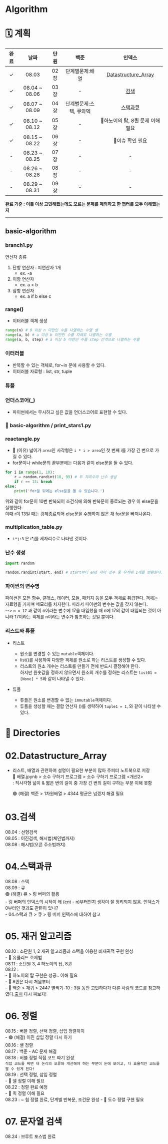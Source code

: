 # Algorithm

# 🗓 계획

|완료|날짜|단원|백준|인덱스|
|:--:|:--:|:--:|:--:|:--:|
|✓|08.03|02장|단계별문제:배열|[Datastructure_Array](#02datastructurearray)|
|✓|08.04 ~ 08.06|03장|-|[검색](#03검색)|
|✓|08.07 ~ 08.09|04장|단계별문제:스택, 큐와덱|[스택과큐](#04스택과큐)|
|✓|08.10 ~ 08.12|05장|-|🔴하노이의 탑, 8퀸 문제 이해 필요|
|✓|08.15 ~ 08.22|06장|-|🔴이슈 확인 필요|
|-|08.23 ~ 08.25|07장|-|-|
|-|08.26 ~ 08.28|08장|-|-|
|-|08.29 ~ 08.31|09장|-|-|

**완료 기준 : 이틀 이상 고민해봤는데도 모르는 문제를 제외하고 한 챕터를 모두 이해했는지**
***

## basic-algorithm

### branch1.py
연산자 종류
1. 단항 연산자 : 피연산자 1개
    - ex. -a
2. 이항 연산자
    - ex. a < b
3. 삼항 연산자
    - ex. a if b else c

### range()
- 이터러블 객체 생성
```python
range(n) # 0 이상 n 미만인 수를 나열하는 수열 생
range(a, b) # a 이상 b 미만인 수를 차례로 나열하는 수열
range(a, b, step) # a 이상 b 미만인 수를 step 간격으로 나열하는 수열
```

### 이터러블
- 반복할 수 있는 객체로, for~in 문에 사용할 수 있다.
- 이터러블 자료형 : list, str, tuple


### 튜플


### 언더스코어(_)
- 파이썬에서는 무시하고 싶은 값을 언더스코어로 표현할 수 있다.

### 🔴 basic-algorithm / print_stars1.py

### reactangle.py
- 🔴 (이유) 넓이가 ```area```인 사각형은 ```i * i > area```인 첫 번째 i를 가장 긴 변으로 가질 수 있다. 
- for문이나 while문의 끝부분에는 다음과 같이 else문을 둘 수 있다.
```python
for i in range(1, 10):
    r = random.randint(10, 99) # 두 자리수의 난수 생성
    if r == 13: break
else:
    print('for문 뒤에는 else문을 둘 수 있습니다.')
```
위와 같이 for문이 10번 반복되어 조건식에 의해 반복문이 종료되는 경우 이 else문을 실행한다. <br/>
이때 r이 13일 때는 강제종료되어 else문을 수행하지 않은 채 for문을 빠져나온다.<br/>

### multiplication_table.py
- ```i*j:3``` 은 i*j를 세자리수로 나타낸 것이다.

### 난수 생성
```python
import random

random.randint(start, end) # start부터 end 사이 정수 중 무작위 1개를 반환한다.
```

### 파이썬의 변수명
파이썬은 모든 함수, 클래스, 데이터, 모듈, 패키지 등을 모두 객체로 취급한다. 객체는 자료형을 가지며 메모리를 차지한다. 따라서 파이썬의 변수는 값을 갖지 않는다.<br/>
--> ```n = 17``` 과 같이 n이라는 변수에 17을 대입했을 때 n에 17의 값이 대입되는 것이 아니라 17이라는 객체를 n이라는 변수가 참조하는 것일 뿐이다.<br/>

### 리스트와 튜플
- 리스트
    - 원소를 변경할 수 있는 ```mutable```객체이다.<br/>
    - list()를 사용하여 다양한 객체를 원소로 하는 리스트를 생성할 수 있다.<br/>
    - 리스트의 원소 개수는 리스트를 만들기 전에 반드시 결정해야 한다. <br/>
      하지만 원솟값을 정하지 않으면서 원소의 개수를 정하는 리스트는 ```list01 = [None] * 5```와 같이 나타낼 수 있다.<br/>

- 튜플<br/>
    - 튜플은 원소를 변경할 수 없는 ```immutable```객체이다.<br/>
    - 튜플을 생성할 때는 결합 연산자 ()를 생략하여 ```tuple1 = 1,```와 같이 나타낼 수 있다.<br/>

# 📁 Directories

#  02.Datastructure_Array
- 리스트, 배열과 관련하여 설명이 필요한 부분이 많아 주피터 노트북으로 저장<br/>
    🔴 배열.jpynb > 소수 구하기 프로그램 > 소수 구하기 프로그램 <개선2><br/>
        : 직사각형 넓이 & 짧은 변의 길이 중 가장 긴 변의 길이 구하는 부분 이해 못함<br/>
    
    🟢 (해결) 백준 > 1차원배열 > 4344 평균은 넘겠지 해결 필요<br/>

# 03.검색
08.04 : 선형검색<br/>
08.05 : 이진검색, 해시법(체인법까지)<br/>
08.08 : 해시법(오픈 주소법까지)<br/>

# 04.스택과큐
08.08 : 스택<br/>
08.09 : 큐<br/>
🟢 (해결) 큐 > 링 버퍼의 활용<br/>
    - 링 버퍼의 인덱스의 시작이 왜 (cnt - n)부터인지 생각이 잘 정리되지 않음. 인덱스가 0부터인 것과도 관련이 있나?<br/>
    - 04.스택과 큐 > 큐 > 링 버퍼 인덱스에 대하여 참고<br/>

# 05. 재귀 알고리즘
08.10 : 소단원 1, 2 재귀 알고리즘과 스택을 이용한 비재귀적 구현 완성<br/>
    - 🔴 유클리드 호제법<br/>
08.11 : 소단원 3, 4 하노이의 탑, 8퀸<br/>
08.12 : <br/>
    - 🔴 하노이의 탑 구현은 성공.. 이해 필요<br/>
    - 🔴 8퀸은 다시 처음부터 <br/>
    - 🔴 백준 > 재귀 > 2447 별찍기-10 : 3일 동안 고민하다가 다른 사람의 코드를 참고하였다.[출처](https://cotak.tistory.com/38) 다시 짜보자!<br/>

# 06. 정렬
08.15 : 버블 정렬, 선택 정렬, 삽입 정렬까지 <br/>
    - 🟢 (해결) 이진 삽입 정렬 다시 하기<br/>
08.16 : 셸 정렬 <br/>
08.17 : 백준 - AC 문제 해결<br/>
08.18 : 버블 정렬 직접 코드 짜기 완성<br/>
        ```직접 코드를 짜면 내 논리의 오류와 개선해야 하는 부분이 눈에 보이고, 더 효율적인 코드를 짤 수 있게 된다!```<br/>
08.19 : 선택 정렬, 삽입 정렬<br/>
    - 🔴 셸 정렬 이해 필요<br/>
08.22 : 정렬 완료 예정<br/>
    - 🔴 퀵 정렬 이해 필요<br/>
08.23 : ~ 힙 정렬 완료, 단계별 반복문, 조건문 완성
    - 🔴 도수 정렬 구현 필요<br/>


# 07. 문자열 검색
08.24 : 브루트 포스법 완료